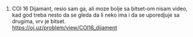 1. COI 16 Dijamant, resio sam ga, ali moze bolje sa bitset-om nisam video, kad god treba nesto da se gleda da li neko 
ima i da se uporedjuje sa drugima, vrv je bitset. \
https://oj.uz/problem/view/COI16_dijament
